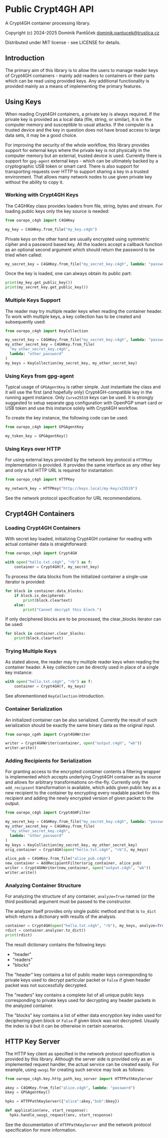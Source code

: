 Public Crypt4GH API
===================

A Crypt4GH container processing library.

Copyright (c) 2024-2025 Dominik Pantůček <dominik.pantucek@trustica.cz>

Distributed under MIT license - see LICENSE for details.

Introduction
------------

The primary aim of this library is to allow the users to manage reader
keys of Crypt4GH containers - mainly add readers to containers or
their parts which can be read using provided keys. Any additional
functionality is provided mainly as a means of implementing the
primary features.

Using Keys
----------

When reading Crypt4GH containers, a private key is always required. If
the private key is provided as a local data (file, string, or
similar), it is in the computer memory and susceptible to usual
attacks. If the computer is a trusted device and the key in question
does not have broad access to large data sets, it may be a good choice.

For improving the security of the whole workflow, this library
provides support for external keys where the private key is not
physically in the computer memory but an external, trusted device is
used. Currently there is support for `gpg-agent` external keys - which
can be ultimately backed by a cryptographic USB token or smart
card. There is also support for transporting requests over HTTP to
support sharing a key in a trusted environment. That allows many
network nodes to use given private key without the ability to copy it.

### Working with Crypt4GH Keys

The C4GHKey class provides loaders from file, string, bytes and
stream. For loading public keys only the key source is needed:

```python
from oarepo_c4gh import C4GHKey

my_key = C4GHKey.from_file("my_key.c4gh")
```

Private keys on the other hand are usually encrypted using symmetric
cipher and a password based key. All the loaders accept a callback
function as an optional second argument which should return the
password to be tried when called:

```python
my_secret_key = C4GHKey.from_file("my_secret_key.c4gh", lambda: "password")
```

Once the key is loaded, one can always obtain its public part:

```python
print(my_key.get_public_key())
print(my_secret_key.get_public_key())
```

### Multiple Keys Support

The reader may try multiple reader keys when reading the container
header. To work with multiple keys, a key collection has to be created
and subsequently used:

```python
from oarepo_c4gh import KeyCollection

my_secret_key = C4GHKey.from_file("my_secret_key.c4gh", lambda: "password")
my_other_secret_key = C4GHKey.from_file(
  "my_other_secret_key.c4gh",
  lambda: "other_password"
)
my_keys = KeyCollection(my_secret_key, my_other_secret_key)
```

### Using Keys from gpg-agent

Typical usage of `GPGAgentKey` is rather simple. Just instantiate the
class and it will use the first (and hopefully only)
Crypt4GH-compatible key in the running agent instance. Only
`Curve25519` keys can be used. It is strongly suggested to setup
separate gpg configuration with OpenPGP smart card or USB token and
use this instance solely with Crypt4GH workflow.

To create the key instance, the following code can be used:

```python
from oarepo_c4gh import GPGAgentKey

my_token_key = GPGAgentKey()
```

### Using Keys over HTTP

For using external keys provided by the network key protocol a
`HTTPKey` implementation is provided. It provides the same interface
as any other key and only a full HTTP URL is required for
instantation:

```python
from oarepo_c4gh import HTTPKey

my_network_key = HTTPKey("http://keys.local/my-key/x25519")
```

See the network protocol specification for URL recommendations.

Crypt4GH Containers
-------------------

### Loading Crypt4GH Containers

With secret key loaded, initializing Crypt4GH container for reading
with actual container data is straightforward:

```python
from oarepo_c4gh import Crypt4GH

with open("hello.txt.c4gh", "rb") as f:
	container = Crypt4GH(f, my_secret_key)
```

To process the data blocks from the initialized container a single-use
iterator is provided:

```python
for block in container.data_blocks:
    if block.is_deciphered:
	    print(block.cleartext)
	else:
	    print("Cannot decrypt this block.")
```

If only deciphered blocks are to be processed, the clear_blocks
iterator can be used:

```python
for block in container.clear_blocks:
	print(block.cleartext)
```

### Trying Multiple Keys

As stated above, the reader may try multiple reader keys when reading
the container header. A key collection can be directly used in place
of a single key instance:

```python
with open("hello.txt.c4gh", "rb") as f:
	container = Crypt4GH(f, my_keys)
```

See aforementioned `KeyCollection` introduction.

### Container Serialization

An initialized container can be also serialized. Currently the result
of such serialization should be exactly the same binary data as the
original input.

```python
from oarepo_cg4h import Crypt4GHWriter

writer = Crypt4GHWriter(container, open("output.c4gh", "wb"))
writer.write()
```

### Adding Recipients for Serialization

For granting access to the encrypted container contents a filtering
wrapper is implemented which accepts underlying Crypt4GH container as
its source and allows for arbitrary transformations
on-the-fly. Currently only the `add_recipient` transformation is
available, which adds given public key as a new recipient to the
container by encrypting every readable packet for this recipient and
adding the newly encrypted version of given packet to the output.

```python
from oarepo_c4gh import Crypt4GHFilter

my_secret_key = C4GHKey.from_file("my_secret_key.c4gh", lambda: "password")
my_other_secret_key = C4GHKey.from_file(
  "my_other_secret_key.c4gh",
  lambda: "other_password"
)
my_keys = KeyCollection(my_secret_key, my_other_secret_key)
orig_container = Crypt4GH(open("hello.txt.c4gh", "rb"), my_keys)

alice_pub = C4GHKey.from_file("alice_pub.c4gh")
new_container = AddRecipientFilter(orig_container, alice_pub)
writer = Crypt4GHWriter(new_container, open("output.c4gh", "wb"))
writer.write()
```

### Analyzing Container Structure

For analyzing the structure of any container, `analyze=True` named (or
the third positional) argument must be passed to the constructor.

The analyzer itself provides only single public method and that is
`to_dict` which returns a dictionary with results of the analysis.

```python
container = Crypt4GH(open("hello.txt.c4gh", "rb"), my_keys, analyze=True)
rdict = container.analyzer.to_dict()
print(rdict)
```

The result dictionary contains the following keys:

* "header"
* "readers"
* "blocks"

The "header" key contains a list of public reader keys corresponding
to private keys used to decrypt particular packet or `False` if given
header packet was not successfully decrypted.

The "readers" key contains a complete list of all unique public keys
corresponding to private keys used for decrypting any header packets
in the analyzed container.

The "blocks" key contains a list of either data encryption key index
used for deciphering given block or `False` if given block was not
decrypted. Usually the index is `0` but it can be otherwise in certain
scenarios.

HTTP Key Server
---------------

The HTTP key client as specified in the network protocol specification
is provided by this library. Although the server side is provided only
as an implemented request handler, the actual service can be created
easily. For example, using `uwsgi` for creating such service may look
as follows:

```python
from oarepo_c4gh.key.http_path_key_server import HTTPPathKeyServer

akey = C4GHKey.from_file("alice.c4gh", lambda: "password")
bkey = GPGAgentKey()

hpks = HTTPPathKeyServer({"alice":akey,"bob":bkey})

def application(env, start_response):
  hpks.handle_uwsgi_request(env, start_response)
```

See the documentation of `HTTPPathKeyServer` and the network protocol
specification for more information.
